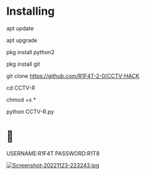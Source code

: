 # Installing
apt update

apt upgrade

pkg install python2

pkg install git

git clone https://github.com/R1F4T-2-0/CCTV-HACK

cd CCTV-R

chmod +x *

python CCTV-R.py

# 📌
USERNAME:R1F4T
PASSWORD:R1T8


[![Screenshot-20221123-223243.jpg](https://i.postimg.cc/brfq1XrB/Screenshot-20221123-223243.jpg)](https://postimg.cc/vgXRdNWr)

